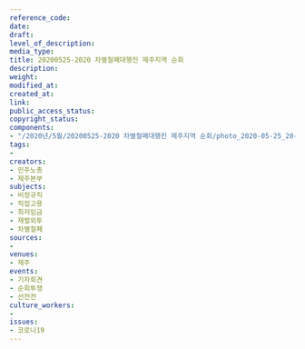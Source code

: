 ```yaml
---
reference_code: 
date: 
draft: 
level_of_description: 
media_type: 
title: 20200525-2020 차별철폐대행진 제주지역 순회
description: 
weight: 
modified_at: 
created_at: 
link: 
public_access_status: 
copyright_status: 
components:
- "/2020년/5월/20200525-2020 차별철폐대행진 제주지역 순회/photo_2020-05-25_20-22-51.jpg"
tags:
- 
creators:
- 민주노총
- 제주본부
subjects:
- 비정규직
- 직접고용
- 최저임금
- 재벌외투
- 차별철폐
sources:
- 
venues:
- 제주
events:
- 기자회견
- 순회투쟁
- 선전전
culture_workers:
- 
issues:
- 코로나19
---
```

